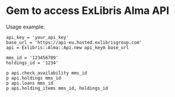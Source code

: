 # Gem to access ExLibris Alma API

Usage example:

```
api_key = 'your_api_key'
base_url = 'https://api-eu.hosted.exlibrisgroup.com'
api = Exlibris::Alma::Api.new api_keym base_url

mms_id = '123456789'
holdings_id = '1234'

p api.check_availability mms_id
p api.holdings mms_id
p api.loans mms_id
p api.holding_items mms_id, holdings_id

```
